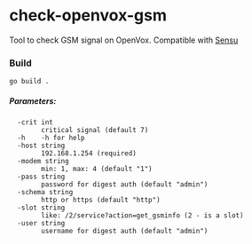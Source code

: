 # check-openvox-gsm

Tool to check GSM signal on OpenVox. Compatible with [Sensu](https://sensuapp.org) 

### Build
```
go build .
```
 
##### Parameters:
```
  -crit int
        critical signal (default 7)
  -h    -h for help
  -host string
        192.168.1.254 (required)
  -modem string
        min: 1, max: 4 (default "1")
  -pass string
        password for digest auth (default "admin")
  -schema string
        http or https (default "http")
  -slot string
        like: /2/service?action=get_gsminfo (2 - is a slot)
  -user string
        username for digest auth (default "admin")
```